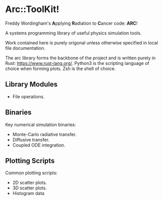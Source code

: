 # Arc::ToolKit!

Freddy Wordingham's **A**pplying **R**adiation to **C**ancer code: **ARC**!

A systems programming library of useful physics simulation tools.

Work contained here is purely origonal unless otherwise specified in local file documentation.

The arc library forms the backbone of the project and is written purely in Rust: https://www.rust-lang.org/. Python3 is the scripting language of choice when forming plots. Zsh is the shell of choice.

## Library Modules
- File operations.

## Binaries
Key numerical simulation binaries:
- Monte-Carlo radiative transfer.
- Diffusive transfer.
- Coupled ODE integration.

## Plotting Scripts
Common plotting scripts:
- 2D scatter plots.
- 3D scatter plots.
- Histogram data